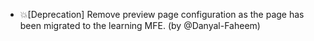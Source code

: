 - 💥[Deprecation] Remove preview page configuration as the page has been migrated to the learning MFE. (by @Danyal-Faheem)